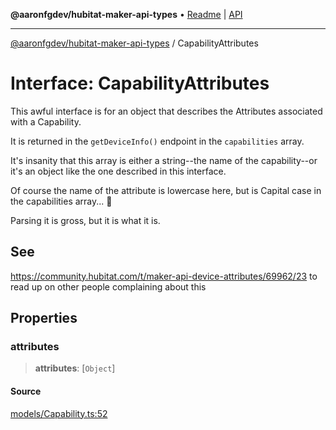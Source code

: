 **@aaronfgdev/hubitat-maker-api-types** • [Readme](../README.md) \| [API](../globals.md)

***

[@aaronfgdev/hubitat-maker-api-types](../README.md) / CapabilityAttributes

# Interface: CapabilityAttributes

This awful interface is for an object that describes
the Attributes associated with a Capability.

It is returned in the `getDeviceInfo()` endpoint
in the `capabilities` array.

It's insanity that this array is either a string--the
name of the capability--or it's an object like the one
described in this interface.

Of course the name of the attribute is lowercase here, but
is Capital case in the capabilities array... 🤬

Parsing it is gross, but it is what it is.

## See

https://community.hubitat.com/t/maker-api-device-attributes/69962/23
to read up on other people complaining about this

## Properties

### attributes

> **attributes**: [`Object`]

#### Source

[models/Capability.ts:52](https://github.com/aaronfg/hubitat-maker-api-types/blob/c4aa04a/src/models/Capability.ts#L52)
